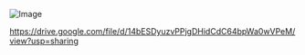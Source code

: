 ![Image](https://user-images.githubusercontent.com/78029145/134647176-cf3ff3bb-a8c7-436c-a00d-43a1c7005edd.jpg)

https://drive.google.com/file/d/14bESDyuzvPPjgDHidCdC64bpWa0wVPeM/view?usp=sharing
